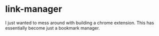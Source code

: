 # link-manager

I just wanted to mess around with building a chrome extension. This has essentially become just a bookmark manager.
